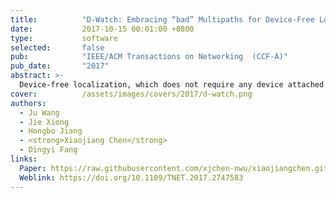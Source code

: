 ```yaml
---
title:          "D-Watch: Embracing “bad” Multipaths for Device-Free Localization with COTS RFID Devices"
date:           2017-10-15 00:01:00 +0800
type:           software
selected:       false
pub:            "IEEE/ACM Transactions on Networking  (CCF-A)"
pub_date:       "2017"
abstract: >-
  Device-free localization, which does not require any device attached to the target is playing a critical role in many applications such as intrusion detection, elderly monitoring, etc. This paper introduces D-Watch, a device-free system built on top of low cost commodity-off-the-shelf (COTS) RFID hardware. Unlike previous works which consider multipaths detrimental, D-Watch leverages the "bad" multipaths to provide a decimeter level localization accuracy without offline training. D-Watch harnesses the angle-of-arrival (AoA) information from the RFID tags' backscatter signals. The key intuition is that whenever a target blocks a signal's propagation path, the signal power experiences a drop which can be accurately captured by the proposed novel P-MUSIC algorithm. The wireless phase calibration scheme proposed does not interrupt the ongoing communication. Real-world experiments demonstrate the effectiveness of D-Watch. In a rich-multipath library environment, D-Watch can localize a human target at a median accuracy of 16.5 cm. In a table area of 2 m×2 m, D-Watch can track a user's fist at a median accuracy of 5.8 cm. D-Watch is capable of localizing multiple targets which is well known to be challenging in passive localization.
cover:          /assets/images/covers/2017/d-watch.png
authors:
  - Ju Wang
  - Jie Xiong
  - Hongbo Jiang
  - <strong>Xiaojiang Chen</strong>
  - Dingyi Fang 
links:
  Paper: https://raw.githubusercontent.com/xjchen-nwu/xiaojiangchen.github.io/main/paper/2017/D-watch.pdf
  Weblink: https://doi.org/10.1109/TNET.2017.2747583
---
```

